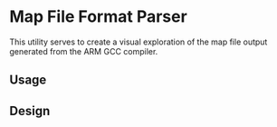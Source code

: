 # Map File Format Parser

This utility serves to create a visual exploration of the map file output generated from the ARM GCC compiler.

## Usage

> 

## Design

